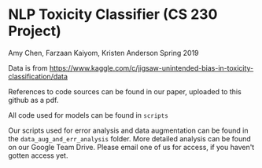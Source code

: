 # NLP Toxicity Classifier (CS 230 Project)
Amy Chen, Farzaan Kaiyom, Kristen Anderson
Spring 2019

Data is from https://www.kaggle.com/c/jigsaw-unintended-bias-in-toxicity-classification/data

References to code sources can be found in our paper, uploaded to this github as a pdf. 

All code used for models can be found in `scripts`

Our scripts used for error analysis and data augmentation can be found in the `data_aug_and_err_analysis` folder. More detailed analysis can be found on our Google Team Drive. Please email one of us for access, if you haven't gotten access yet. 
